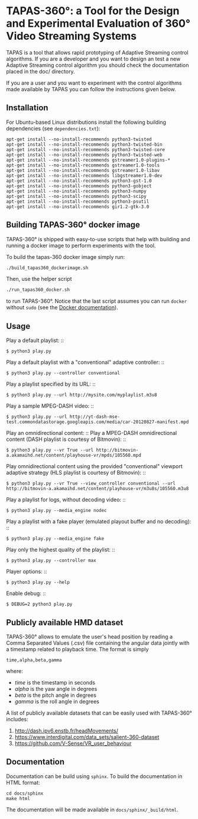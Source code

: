 # TAPAS-360°: a Tool for the Design and Experimental Evaluation of 360° Video Streaming Systems

TAPAS is a tool that allows rapid prototyping of Adaptive Streaming control algorithms.
If you are a developer and you want to design an test a new Adaptive Streaming control algorithm
you should check the documentation placed in the doc/ directory.

If you are a user and you want to experiment with the control algorithms made available
by TAPAS you can follow the instructions given below. 

## Installation 

For Ubuntu-based Linux distributions install the following building dependencies (see ``dependencies.txt``):

```
apt-get install --no-install-recommends python3-twisted
apt-get install --no-install-recommends python3-twisted-bin
apt-get install --no-install-recommends python3-twisted-core
apt-get install --no-install-recommends python3-twisted-web
apt-get install --no-install-recommends gstreamer1.0-plugins-*
apt-get install --no-install-recommends gstreamer1.0-tools
apt-get install --no-install-recommends gstreamer1.0-libav
apt-get install --no-install-recommends libgstreamer1.0-dev
apt-get install --no-install-recommends python3-gst-1.0
apt-get install --no-install-recommends python3-gobject
apt-get install --no-install-recommends python3-numpy
apt-get install --no-install-recommends python3-scipy
apt-get install --no-install-recommends python3-psutil
apt-get install --no-install-recommends gir1.2-gtk-3.0
```


## Building TAPAS-360° docker image

TAPAS-360° is shipped with easy-to-use scripts that help with building and running a docker image to perform experiments with the tool.

To build the tapas-360 docker image simply run:

```sh
./build_tapas360_dockerimage.sh
```

Then, use the helper script 

```sh
./run_tapas360_docker.sh
```

to run TAPAS-360°. Notice that the last script assumes you can run  ``docker`` without ``sudo`` (see the [Docker documentation](https://docs.docker.com/engine/install/linux-postinstall/)). 

## Usage

Play a default playlist: ::
    
    $ python3 play.py

Play a default playlist with a "conventional" adaptive controller: ::
    
    $ python3 play.py --controller conventional
    
Play a playlist specified by its URL: ::

    $ python3 play.py --url http://mysite.com/myplaylist.m3u8

Play a sample MPEG-DASH video: ::
    
    $ python3 play.py --url http://yt-dash-mse-test.commondatastorage.googleapis.com/media/car-20120827-manifest.mpd

Play an omnidirectional content: ::
Play a MPEG-DASH omnidirectional content (DASH playlist is courtesy of Bitmovin): ::
    
    $ python3 play.py --vr True --url http://bitmovin-a.akamaihd.net/content/playhouse-vr/mpds/105560.mpd

Play omnidirectional content using the provided "conventional" viewport adaptive strategy (HLS playlist is courtesy of Bitmovin): ::
    
    $ python3 play.py --vr True --view_controller conventional --url http://bitmovin-a.akamaihd.net/content/playhouse-vr/m3u8s/105560.m3u8

Play a playlist for logs, without decoding video: ::

	$ python3 play.py --media_engine nodec

Play a playlist with a fake player (emulated playout buffer and no decoding): ::

	$ python3 play.py --media_engine fake

Play only the highest quality of the playlist: ::

	$ python3 play.py --controller max

Player options: ::

	$ python3 play.py --help

Enable debug: ::
    
    $ DEBUG=2 python3 play.py


## Publicly available HMD dataset

TAPAS-360° allows to emulate the user's head position by reading a Comma Separated Values (.csv) file containing the angular data
jointly with a timestamp related to playback time. The format is simply

    time,alpha,beta,gamma

where:
* _time_ is the timestamp in seconds
* _alpha_ is the yaw angle in degrees
* _beta_ is the pitch angle in degrees
* _gamma_ is the roll angle in degrees

A list of publicly available datasets that can be easily used with TAPAS-360° includes:

1. http://dash.ipv6.enstb.fr/headMovements/
2. https://www.interdigital.com/data_sets/salient-360-dataset
3. https://github.com/V-Sense/VR_user_behaviour

## Documentation
Documentation can be build using ``sphinx``. To build the documentation in HTML format:

    cd docs/sphinx
	make html
	
The documentation will be made available in ``docs/sphinx/_build/html``.
